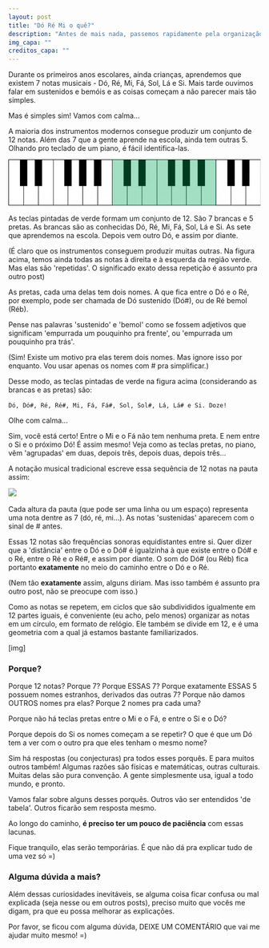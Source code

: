 ```yaml
---
layout: post
title: "Dó Ré Mi o quê?"
description: "Antes de mais nada, passemos rapidamente pela organização básica das notas musicais."
img_capa: ""
creditos_capa: ""
---
```


Durante os primeiros anos escolares, ainda crianças, aprendemos que existem 7 notas musicais - Dó, Ré, Mi, Fá, Sol, Lá e Si. Mais tarde ouvimos falar em sustenidos e bemóis e as coisas começam a não parecer mais tão simples. 

Mas é simples sim! Vamos com calma...

A maioria dos instrumentos modernos consegue produzir um conjunto de 12 notas. Além das 7 que a gente aprende na escola, ainda tem outras 5. Olhando pro teclado de um piano, é fácil identifica-las.

  ![](/img/teclado_piano.jpg)

As teclas pintadas de verde formam um conjunto de 12. São 7 brancas e 5 pretas. As brancas são as conhecidas Dó, Ré, Mi, Fá, Sol, Lá e Si. As sete que aprendemos na escola. Depois vem outro Dó, e assim por diante. 

(É claro que os instrumentos conseguem produzir muitas outras. Na figura acima, temos ainda todas as notas à direita e à esquerda da região verde. Mas elas são 'repetidas'. O significado exato dessa repetição é assunto pra outro post)

As pretas, cada uma delas tem dois nomes. A que fica entre o Dó e o Ré, por exemplo, pode ser chamada de Dó sustenido (Dó#), ou de Ré bemol (Réb).

Pense nas palavras 'sustenido' e 'bemol' como se fossem adjetivos que significam 'empurrada um pouquinho pra frente', ou 'empurrada um pouquinho pra trás'.

(Sim! Existe um motivo pra elas terem dois nomes. Mas ignore isso por enquanto. Vou usar apenas os nomes com # pra simplificar.)

Desse modo, as teclas pintadas de verde na figura acima (considerando as brancas e as pretas) são: 

    Dó, Dó#, Ré, Ré#, Mi, Fá, Fá#, Sol, Sol#, Lá, Lá# e Si. Doze!

Olhe com calma... 

Sim, você está certo! Entre o Mi e o Fá não tem nenhuma preta. E nem entre o Si e o próximo Dó! É assim mesmo! Veja como as teclas pretas, no piano, vêm 'agrupadas' em duas, depois três, depois duas, depois três...

A notação musical tradicional escreve essa sequência de 12 notas na pauta assim:

  ![](http://alexsumner.files.wordpress.com/2011/12/chromatic-scale.jpg)

Cada altura da pauta (que pode ser uma linha ou um espaço) representa uma nota dentre as 7 (dó, ré, mi...). As notas 'sustenidas' aparecem com o sinal de # antes.

Essas 12 notas são frequências sonoras equidistantes entre si. Quer dizer que a 'distância' entre o Dó e o Dó# é igualzinha à que existe entre o Dó# e o Ré, entre o Ré e o Ré#, e assim por diante. O som do Dó# (ou Réb) fica portanto **exatamente** no meio do caminho entre o Dó e o Ré. 

(Nem tão **exatamente** assim, alguns diriam. Mas isso também é assunto pra outro post, não se preocupe com isso.)

Como as notas se repetem, em ciclos que são subdivididos igualmente em 12 partes iguais, é conveniente (eu acho, pelo menos) organizar as notas em um círculo, em formato de relógio. Ele também se divide em 12, e é uma geometria com a qual já estamos bastante familiarizados.

  [img]

### Porque?

Porque 12 notas? Porque 7? Porque ESSAS 7? Porque exatamente ESSAS 5 possuem nomes estranhos, derivados das outras 7? Porque não damos OUTROS nomes pra elas? Porque 2 nomes pra cada uma? 

Porque não há teclas pretas entre o Mi e o Fá, e entre o Si e o Dó?

Porque depois do Si os nomes começam a se repetir? O que é que um Dó tem a ver com o outro pra que eles tenham o mesmo nome?

Sim há respostas (ou conjecturas) pra todos esses porquês. E para muitos outros também! Algumas razões são físicas e matemáticas, outras culturais. Muitas delas são pura convenção. A gente simplesmente usa, igual a todo mundo, e pronto.

Vamos falar sobre alguns desses porquês. Outros vão ser entendidos 'de tabela'. Outros ficarão sem resposta mesmo.

Ao longo do caminho, **é preciso ter um pouco de paciência** com essas lacunas.

Fique tranquilo, elas serão temporárias. É que não dá pra explicar tudo de uma vez só =)


### Alguma dúvida a mais?

Além dessas curiosidades inevitáveis, se alguma coisa ficar confusa ou mal explicada (seja nesse ou em outros posts), preciso muito que vocês me digam, pra que eu possa melhorar as explicações. 

Por favor, se ficou com alguma dúvida, DEIXE UM COMENTÁRIO que vai me ajudar muito mesmo! =)





